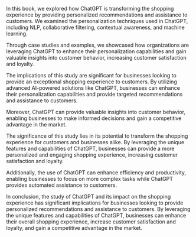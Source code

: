
In this book, we explored how ChatGPT is transforming the shopping experience by providing personalized recommendations and assistance to customers. We examined the personalization techniques used in ChatGPT, including NLP, collaborative filtering, contextual awareness, and machine learning.

Through case studies and examples, we showcased how organizations are leveraging ChatGPT to enhance their personalization capabilities and gain valuable insights into customer behavior, increasing customer satisfaction and loyalty.

The implications of this study are significant for businesses looking to provide an exceptional shopping experience to customers. By utilizing advanced AI-powered solutions like ChatGPT, businesses can enhance their personalization capabilities and provide targeted recommendations and assistance to customers.

Moreover, ChatGPT can provide valuable insights into customer behavior, enabling businesses to make informed decisions and gain a competitive advantage in the market.

The significance of this study lies in its potential to transform the shopping experience for customers and businesses alike. By leveraging the unique features and capabilities of ChatGPT, businesses can provide a more personalized and engaging shopping experience, increasing customer satisfaction and loyalty.

Additionally, the use of ChatGPT can enhance efficiency and productivity, enabling businesses to focus on more complex tasks while ChatGPT provides automated assistance to customers.

In conclusion, the study of ChatGPT and its impact on the shopping experience has significant implications for businesses looking to provide personalized recommendations and assistance to customers. By leveraging the unique features and capabilities of ChatGPT, businesses can enhance their overall shopping experience, increase customer satisfaction and loyalty, and gain a competitive advantage in the market.
